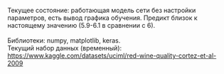 Текущее состояние: работающая модель сети без настройки параметров, есть вывод графика обучения. Предикт близок к настоящему значению (5.9-6.1 в сравнении с 6).<br><br>
Библиотеки: numpy, matplotlib, keras.<br>
Текущий набор данных (временный): https://www.kaggle.com/datasets/uciml/red-wine-quality-cortez-et-al-2009
